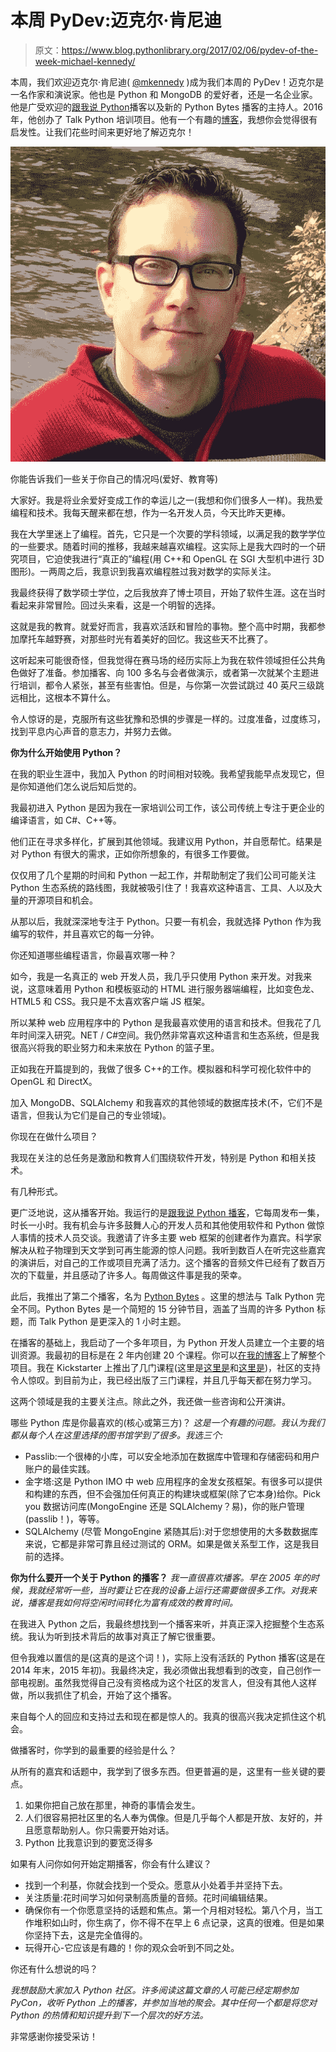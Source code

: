 # 本周 PyDev:迈克尔·肯尼迪

> 原文：<https://www.blog.pythonlibrary.org/2017/02/06/pydev-of-the-week-michael-kennedy/>

本周，我们欢迎迈克尔·肯尼迪( [@mkennedy](https://twitter.com/mkennedy) )成为我们本周的 PyDev！迈克尔是一名作家和演说家。他也是 Python 和 MongoDB 的爱好者，还是一名企业家。他是广受欢迎的[跟我说 Python](https://talkpython.fm/)播客以及新的 Python Bytes 播客的主持人。2016 年，他创办了 Talk Python 培训项目。他有一个有趣的[博客](https://blog.michaelckennedy.net/category/python/)，我想你会觉得很有启发性。让我们花些时间来更好地了解迈克尔！

![](img/39632180a6ef506de87e2022f7fce857.png)

你能告诉我们一些关于你自己的情况吗(爱好、教育等)

大家好。我是将业余爱好变成工作的幸运儿之一(我想和你们很多人一样)。我热爱编程和技术。我每天醒来都在想，作为一名开发人员，今天比昨天更棒。

我在大学里迷上了编程。首先，它只是一个次要的学科领域，以满足我的数学学位的一些要求。随着时间的推移，我越来越喜欢编程。这实际上是我大四时的一个研究项目，它迫使我进行“真正的”编程(用 C++和 OpenGL 在 SGI 大型机中进行 3D 图形)。一两周之后，我意识到我喜欢编程胜过我对数学的实际关注。

我最终获得了数学硕士学位，之后我放弃了博士项目，开始了软件生涯。这在当时看起来非常冒险。回过头来看，这是一个明智的选择。

这就是我的教育。就爱好而言，我喜欢活跃和冒险的事物。整个高中时期，我都参加摩托车越野赛，对那些时光有着美好的回忆。我这些天不比赛了。

这听起来可能很奇怪，但我觉得在赛马场的经历实际上为我在软件领域担任公共角色做好了准备。参加播客、向 100 多名与会者做演示，或者第一次就某个主题进行培训，都令人紧张，甚至有些害怕。但是，与你第一次尝试跳过 40 英尺三级跳远相比，这根本不算什么。

令人惊讶的是，克服所有这些犹豫和恐惧的步骤是一样的。过度准备，过度练习，找到平息内心声音的意志力，并努力去做。

**你为什么开始使用 Python？**

在我的职业生涯中，我加入 Python 的时间相对较晚。我希望我能早点发现它，但是你知道他们怎么说后知后觉的。

我最初进入 Python 是因为我在一家培训公司工作，该公司传统上专注于更企业的编译语言，如 C#、C++等。

他们正在寻求多样化，扩展到其他领域。我建议用 Python，并自愿帮忙。结果是对 Python 有很大的需求，正如你所想象的，有很多工作要做。

仅仅用了几个星期的时间和 Python 一起工作，并帮助制定了我们公司可能关注 Python 生态系统的路线图，我就被吸引住了！我喜欢这种语言、工具、人以及大量的开源项目和机会。

从那以后，我就深深地专注于 Python。只要一有机会，我就选择 Python 作为我编写的软件，并且喜欢它的每一分钟。

你还知道哪些编程语言，你最喜欢哪一种？

如今，我是一名真正的 web 开发人员，我几乎只使用 Python 来开发。对我来说，这意味着用 Python 和模板驱动的 HTML 进行服务器端编程，比如变色龙、HTML5 和 CSS。我只是不太喜欢客户端 JS 框架。

所以某种 web 应用程序中的 Python 是我最喜欢使用的语言和技术。但我花了几年时间深入研究。NET / C#空间。我仍然非常喜欢这种语言和生态系统，但是我很高兴将我的职业努力和未来放在 Python 的篮子里。

正如我在开篇提到的，我做了很多 C++的工作。模拟器和科学可视化软件中的 OpenGL 和 DirectX。

加入 MongoDB、SQLAlchemy 和我喜欢的其他领域的数据库技术(不，它们不是语言，但我认为它们是自己的专业领域)。

你现在在做什么项目？

我现在关注的总任务是激励和教育人们围绕软件开发，特别是 Python 和相关技术。

有几种形式。

更广泛地说，这从播客开始。我运行的是[跟我说 Python 播客](https://talkpython.fm/)，它每周发布一集，时长一小时。我有机会与许多鼓舞人心的开发人员和其他使用软件和 Python 做惊人事情的技术人员交谈。我邀请了许多主要 web 框架的创建者作为嘉宾。科学家解决从粒子物理到天文学到可再生能源的惊人问题。我听到数百人在听完这些嘉宾的演讲后，对自己的工作或项目充满了活力。这个播客的音频文件已经有了数百万次的下载量，并且感动了许多人。每周做这件事是我的荣幸。

此后，我推出了第二个播客，名为 [Python Bytes](https://pythonbytes.fm/) 。这里的想法与 Talk Python 完全不同。Python Bytes 是一个简短的 15 分钟节目，涵盖了当周的许多 Python 标题，而 Talk Python 是更深入的 1 小时主题。

在播客的基础上，我启动了一个多年项目，为 Python 开发人员建立一个主要的培训资源。我最初的目标是在 2 年内创建 20 个课程。你可以[在我的博客](https://blog.michaelckennedy.net/2016/02/16/im-building-20-online-python-courses-and-i-need-your-help-video-course-library-announced/)上了解整个项目。我在 Kickstarter 上推出了几门课程(这里是[这里是](https://www.kickstarter.com/projects/mikeckennedy/python-jumpstart-by-building-10-apps-video-course/description)和[这里是](https://www.kickstarter.com/projects/mikeckennedy/python-for-entrepreneurs-video-course/description))，社区的支持令人惊叹。到目前为止，我已经出版了三门课程，并且几乎每天都在努力学习。

这两个领域是我的主要关注点。除此之外，我还做一些咨询和公开演讲。

哪些 Python 库是你最喜欢的(核心或第三方)？
 *这是一个有趣的问题。我认为我们都从每个人在这里选择的图书馆学到了很多。我选三个:*

*   Passlib:一个很棒的小库，可以安全地添加在数据库中管理和存储密码和用户账户的最佳实践。
*   金字塔:这是 Python IMO 中 web 应用程序的金发女孩框架。有很多可以提供和构建的东西，但不会强加任何真正的构建块或框架(除了它本身)给你。Pick you 数据访问库(MongoEngine 还是 SQLAlchemy？易)，你的账户管理(passlib！)，等等。
*   SQLAlchemy (尽管 MongoEngine 紧随其后):对于您想使用的大多数数据库来说，它都是非常可靠且经过测试的 ORM。如果是做关系型工作，这是我目前的选择。

**你为什么要开一个关于 Python 的播客？**
 *我一直很喜欢播客。早在 2005 年的时候，我就经常听一些，当时要让它在我的设备上运行还需要做很多工作。对我来说，播客是我如何将空闲时间转化为富有成效的教育时间。*

在我进入 Python 之后，我最终想找到一个播客来听，并真正深入挖掘整个生态系统。我认为听到技术背后的故事对真正了解它很重要。

但令我难以置信的是(这真的是这个词！)，实际上没有活跃的 Python 播客(这是在 2014 年末，2015 年初)。我最终决定，我必须做出我想看到的改变，自己创作一部电视剧。虽然我觉得自己没有资格成为这个社区的发言人，但没有其他人这样做，所以我抓住了机会，开始了这个播客。

来自每个人的回应和支持过去和现在都是惊人的。我真的很高兴我决定抓住这个机会。

做播客时，你学到的最重要的经验是什么？

从所有的嘉宾和话题中，我学到了很多东西。但更普遍的是，这里有一些关键的要点。

1.  如果你把自己放在那里，神奇的事情会发生。
2.  人们很容易把社区里的名人奉为偶像。但是几乎每个人都是开放、友好的，并且愿意帮助别人。你只需要开始对话。
3.  Python 比我意识到的要宽泛得多

如果有人问你如何开始定期播客，你会有什么建议？

*   找到一个利基，你就会找到一个受众。愿意从小处着手并坚持下去。
*   关注质量:花时间学习如何录制高质量的音频。花时间编辑结果。
*   确保你有一个你愿意坚持的话题和焦点。第一个月相对轻松。第八个月，当工作堆积如山时，你生病了，你不得不在早上 6 点记录，这真的很难。但是如果你坚持下去，这是完全值得的。
*   玩得开心-它应该是有趣的！你的观众会听到不同之处。

你还有什么想说的吗？

*我想鼓励大家加入 Python 社区。许多阅读这篇文章的人可能已经定期参加 PyCon，收听 Python 上的播客，并参加当地的聚会。其中任何一个都是将您对 Python 的热情和知识提升到下一个层次的好方法。*

非常感谢你接受采访！